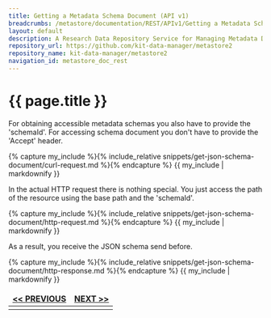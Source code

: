 ```yaml
---
title: Getting a Metadata Schema Document (API v1)
breadcrumbs: /metastore/documentation/REST/APIv1/Getting a Metadata Schema Document
layout: default
description: A Research Data Repository Service for Managing Metadata Documents based on JSON or XML.
repository_url: https://github.com/kit-data-manager/metastore2
repository_name: kit-data-manager/metastore2
navigation_id: metastore_doc_rest
---
```


# {{ page.title }}

For obtaining accessible metadata schemas you also have to provide the 'schemaId'.
For accessing schema document you don't have to provide the 'Accept' header. 

{% capture my_include %}{% include_relative snippets/get-json-schema-document/curl-request.md %}{% endcapture %}
{{ my_include | markdownify }}

In the actual HTTP request there is nothing special. You just access the path of the resource using the base path and the 'schemaId'.

{% capture my_include %}{% include_relative snippets/get-json-schema-document/http-request.md %}{% endcapture %}
{{ my_include | markdownify }}

As a result, you receive the JSON schema send before. 

{% capture my_include %}{% include_relative snippets/get-json-schema-document/http-response.md %}{% endcapture %}
{{ my_include | markdownify }}

<style>
td, th {
   border: none!important;
}
</style>
|[<< PREVIOUS](get-schema-record.html)| [NEXT >>](update-schema.html) |
|:----|----:|
| | |


